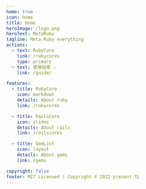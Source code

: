 ```yaml
---
home: true
icon: home
title: Home
heroImage: /logo.png
heroText: MetaRuby
tagline: Meta Ruby everything
actions:
  - text: RubyCore
    link: /rubycores
    type: primary
  - text: 使用指南 💡
    link: /guide/

features:
  - title: RubyCore
    icon: markdown
    details: About ruby
    link: /rubycores

  - title: RailsCore
    icon: slides
    details: About rails
    link: /railscores

  - title: GemList
    icon: layout
    details: About gems
    link: /gems

copyright: false
footer: MIT Licensed | Copyright © 2022-present TL
---
```

<!-- 
这是项目主页的案例。你可以在这里放置你的主体内容。

想要使用此布局，你需要在页面 front matter 中设置 `home: true`。

配置项的相关说明详见 [项目主页配置](https://vuepress-theme-hope.github.io/v2/zh/guide/layout/home/)。 -->

